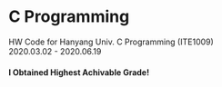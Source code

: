 # C Programming
HW Code for Hanyang Univ. C Programming (ITE1009)
<br>
2020.03.02 - 2020.06.19
<br>
#### I Obtained Highest Achivable Grade!
